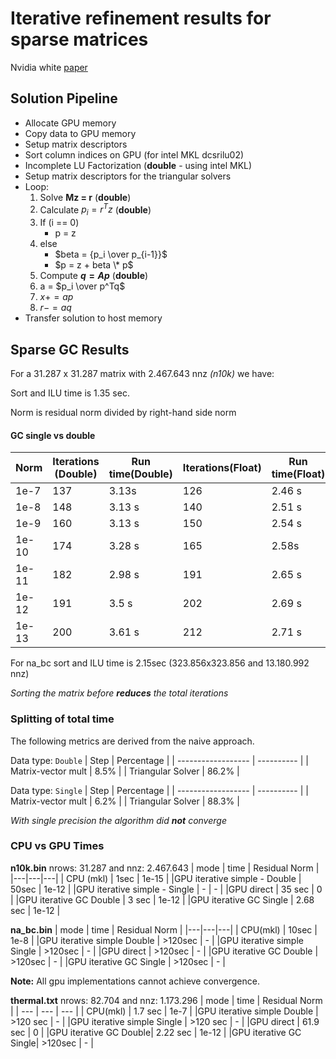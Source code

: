 # Iterative refinement results for sparse matrices

Nvidia white [paper](https://docs.nvidia.com/cuda/incomplete-lu-cholesky/index.html)

## Solution Pipeline

- Allocate GPU memory
- Copy data to GPU memory
- Setup matrix descriptors
- Sort column indices on GPU (for intel MKL dcsrilu02)
- Incomplete LU Factorization (**double** - using intel MKL)
- Setup matrix descriptors for the triangular solvers
- Loop:
  1. Solve **Mz = r** (**double**)
  2. Calculate $p_i = r^T z$ (**double**)
  3. If (i == 0)
     - p = z
  4. else
     - $beta = {p_i \over p_{i-1}}$
     - $p = z + beta \* p$
  5. Compute **$q = Ap$** (**double**)
  6. a = $p_i \over p^Tq$
  7. $x += ap$
  8. $r -= aq$
- Transfer solution to host memory

## Sparse GC Results

For a 31.287 x 31.287 matrix with 2.467.643 nnz _(n10k)_ we have:

Sort and ILU time is 1.35 sec.

Norm is residual norm divided by right-hand side norm

#### GC single vs double

| Norm  | Iterations (Double) | Run time(Double) | Iterations(Float) | Run time(Float) |
| ----- | ------------------- | ---------------- | ----------------- | --------------- |
| 1e-7  | 137                 | 3.13s            | 126               | 2.46 s          |
| 1e-8  | 148                 | 3.13 s           | 140               | 2.51 s          |
| 1e-9  | 160                 | 3.13 s           | 150               | 2.54 s          |
| 1e-10 | 174                 | 3.28 s           | 165               | 2.58s           |
| 1e-11 | 182                 | 2.98 s           | 191               | 2.65 s          |
| 1e-12 | 191                 | 3.5 s            | 202               | 2.69 s          |
| 1e-13 | 200                 | 3.61 s           | 212               | 2.71 s          |

For na_bc sort and ILU time is 2.15sec (323.856x323.856 and 13.180.992 nnz)

_Sorting the matrix before **reduces** the total iterations_

### Splitting of total time

The following metrics are derived from the naive approach.

Data type: `Double`
| Step | Percentage |
| ------------------ | ---------- |
| Matrix-vector mult | 8.5% |
| Triangular Solver | 86.2% |

Data type: `Single`
| Step | Percentage |
| ------------------ | ---------- |
| Matrix-vector mult | 6.2% |
| Triangular Solver | 88.3% |

_With single precision the algorithm did **not** converge_

### CPU vs GPU Times

**n10k.bin**
nrows: 31.287 and nnz: 2.467.643
| mode | time | Residual Norm |
|---|---|---|
| CPU (mkl) | 1sec | 1e-15 |
|GPU iterative simple - Double | 50sec | 1e-12 |
|GPU iterative simple - Single | - | - |
|GPU direct | 35 sec | 0 |
|GPU iterative GC Double | 3 sec | 1e-12 |
|GPU iterative GC Single | 2.68 sec | 1e-12 |

**na_bc.bin**
| mode | time | Residual Norm |
|---|---|---|
| CPU(mkl) | 10sec | 1e-8 |
|GPU iterative simple Double | >120sec | - |
|GPU iterative simple Single | >120sec | - |
|GPU direct | >120sec | - |
|GPU iterative GC Double | >120sec | - |
|GPU iterative GC Single | >120sec | - |

**Note:** All gpu implementations cannot achieve convergence.

**thermal.txt**
nrows: 82.704 and nnz: 1.173.296
| mode | time | Residual Norm |
| --- | --- | --- |
| CPU(mkl) | 1.7 sec | 1e-7 |
|GPU iterative simple Double | >120 sec | - |
|GPU iterative simple Single | >120 sec | - |
|GPU direct | 61.9 sec | 0 |
|GPU iterative GC Double| 2.22 sec | 1e-12 |
|GPU iterative GC Single| >120sec | - |

